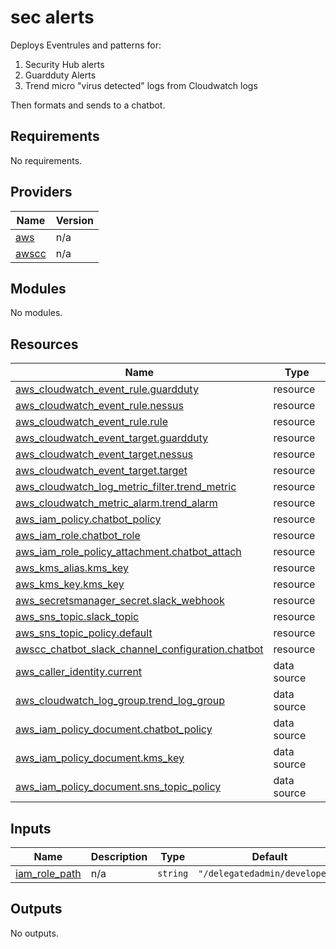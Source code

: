 # sec alerts

Deploys Eventrules and patterns for:

1. Security Hub alerts
2. Guardduty Alerts
3. Trend micro "virus detected" logs from Cloudwatch logs

Then formats and sends to a chatbot.

## Requirements

No requirements.

## Providers

| Name | Version |
|------|---------|
| <a name="provider_aws"></a> [aws](#provider\_aws) | n/a |
| <a name="provider_awscc"></a> [awscc](#provider\_awscc) | n/a |

## Modules

No modules.

## Resources

| Name | Type |
|------|------|
| [aws_cloudwatch_event_rule.guardduty](https://registry.terraform.io/providers/hashicorp/aws/latest/docs/resources/cloudwatch_event_rule) | resource |
| [aws_cloudwatch_event_rule.nessus](https://registry.terraform.io/providers/hashicorp/aws/latest/docs/resources/cloudwatch_event_rule) | resource |
| [aws_cloudwatch_event_rule.rule](https://registry.terraform.io/providers/hashicorp/aws/latest/docs/resources/cloudwatch_event_rule) | resource |
| [aws_cloudwatch_event_target.guardduty](https://registry.terraform.io/providers/hashicorp/aws/latest/docs/resources/cloudwatch_event_target) | resource |
| [aws_cloudwatch_event_target.nessus](https://registry.terraform.io/providers/hashicorp/aws/latest/docs/resources/cloudwatch_event_target) | resource |
| [aws_cloudwatch_event_target.target](https://registry.terraform.io/providers/hashicorp/aws/latest/docs/resources/cloudwatch_event_target) | resource |
| [aws_cloudwatch_log_metric_filter.trend_metric](https://registry.terraform.io/providers/hashicorp/aws/latest/docs/resources/cloudwatch_log_metric_filter) | resource |
| [aws_cloudwatch_metric_alarm.trend_alarm](https://registry.terraform.io/providers/hashicorp/aws/latest/docs/resources/cloudwatch_metric_alarm) | resource |
| [aws_iam_policy.chatbot_policy](https://registry.terraform.io/providers/hashicorp/aws/latest/docs/resources/iam_policy) | resource |
| [aws_iam_role.chatbot_role](https://registry.terraform.io/providers/hashicorp/aws/latest/docs/resources/iam_role) | resource |
| [aws_iam_role_policy_attachment.chatbot_attach](https://registry.terraform.io/providers/hashicorp/aws/latest/docs/resources/iam_role_policy_attachment) | resource |
| [aws_kms_alias.kms_key](https://registry.terraform.io/providers/hashicorp/aws/latest/docs/resources/kms_alias) | resource |
| [aws_kms_key.kms_key](https://registry.terraform.io/providers/hashicorp/aws/latest/docs/resources/kms_key) | resource |
| [aws_secretsmanager_secret.slack_webhook](https://registry.terraform.io/providers/hashicorp/aws/latest/docs/resources/secretsmanager_secret) | resource |
| [aws_sns_topic.slack_topic](https://registry.terraform.io/providers/hashicorp/aws/latest/docs/resources/sns_topic) | resource |
| [aws_sns_topic_policy.default](https://registry.terraform.io/providers/hashicorp/aws/latest/docs/resources/sns_topic_policy) | resource |
| [awscc_chatbot_slack_channel_configuration.chatbot](https://registry.terraform.io/providers/hashicorp/awscc/latest/docs/resources/chatbot_slack_channel_configuration) | resource |
| [aws_caller_identity.current](https://registry.terraform.io/providers/hashicorp/aws/latest/docs/data-sources/caller_identity) | data source |
| [aws_cloudwatch_log_group.trend_log_group](https://registry.terraform.io/providers/hashicorp/aws/latest/docs/data-sources/cloudwatch_log_group) | data source |
| [aws_iam_policy_document.chatbot_policy](https://registry.terraform.io/providers/hashicorp/aws/latest/docs/data-sources/iam_policy_document) | data source |
| [aws_iam_policy_document.kms_key](https://registry.terraform.io/providers/hashicorp/aws/latest/docs/data-sources/iam_policy_document) | data source |
| [aws_iam_policy_document.sns_topic_policy](https://registry.terraform.io/providers/hashicorp/aws/latest/docs/data-sources/iam_policy_document) | data source |

## Inputs

| Name | Description | Type | Default | Required |
|------|-------------|------|---------|:--------:|
| <a name="input_iam_role_path"></a> [iam\_role\_path](#input\_iam\_role\_path) | n/a | `string` | `"/delegatedadmin/developer/"` | no |

## Outputs

No outputs.
